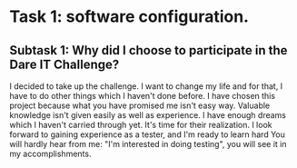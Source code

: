 # Task 1: software configuration.
## Subtask 1: Why did I choose to participate in the Dare IT Challenge?
I decided to take up the challenge. I want to change my life and for that, I have to do other things which I haven't done before. I have chosen this project because what you have promised me isn't easy way. Valuable knowledge isn't given easily as well as experience. I have enough dreams which I haven't carried through yet. It's time for their realization. I look forward to gaining experience as a tester, and I'm ready to learn hard
You will hardly hear from me: "I'm interested in doing testing", you will see it in my accomplishments.